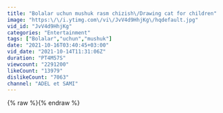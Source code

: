 ```yaml
---
title: "Bolalar uchun mushuk rasm chizish\/Drawing cat for children"
image: "https:\/\/i.ytimg.com\/vi\/JvV4d9HhjKg\/hqdefault.jpg"
vid_id: "JvV4d9HhjKg"
categories: "Entertainment"
tags: ["Bolalar","uchun","mushuk"]
date: "2021-10-16T03:40:45+03:00"
vid_date: "2021-10-14T11:31:06Z"
duration: "PT4M57S"
viewcount: "2291200"
likeCount: "13979"
dislikeCount: "7063"
channel: "ADEL et SAMI"
---
```

{% raw %}{% endraw %}
